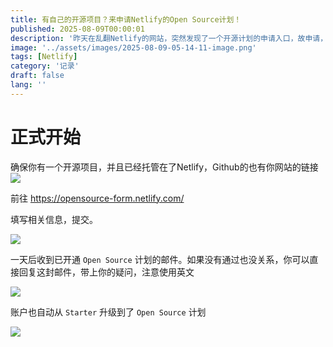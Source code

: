 ```yaml
---
title: 有自己的开源项目？来申请Netlify的Open Source计划！
published: 2025-08-09T00:00:01
description: '昨天在乱翻Netlify的网站，突然发现了一个开源计划的申请入口，故申请，没想到今天就通过了😋'
image: '../assets/images/2025-08-09-05-14-11-image.png'
tags: [Netlify]
category: '记录'
draft: false 
lang: ''
---
```


# 正式开始

确保你有一个开源项目，并且已经托管在了Netlify，Github的也有你网站的链接
![](../assets/images/2025-08-09-12-30-32-image.png)

前往 https://opensource-form.netlify.com/

填写相关信息，提交。

![](../assets/images/2025-08-09-05-17-05-image.png)

一天后收到已开通 `Open Source` 计划的邮件。如果没有通过也没关系，你可以直接回复这封邮件，带上你的疑问，注意使用英文

![](../assets/images/2025-08-09-05-17-36-image.png)

账户也自动从 `Starter` 升级到了 `Open Source` 计划

![](../assets/images/2025-08-09-05-18-12-image.png)

